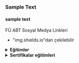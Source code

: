 ### Sample Text
#### sample text

FÜ ABT Sosyal Medya Linkleri
- "img.shields.io"dan çekilebilir

<details>
  
<b><summary> Eğitimler</summary>
  
  * Süreli eğitimler
    - Example site 1: https://examplesite.com
    - Example site 2: https://examplesite.com
  ---
  
  * Süresiz eğitimler
    - Example site 3: https://examplesite.com
    - Example site 4: https://examplesite.com

</details>
  

<details>
  
<b><summary> Sertifikalar eğitimleri </summary>
  
  * Ücretsiz Belgeli
    - Example site 1: https://examplesite.com
    - Example site 2: https://examplesite.com
  ---
  
  * Sertifika eğitim kaynakları
    - Example site 3: https://examplesite.com
    - Example site 4: https://examplesite.com

</details>
